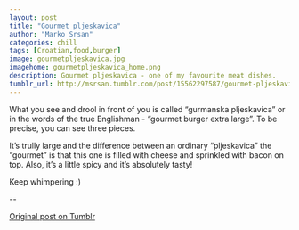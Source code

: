 ```yaml
---
layout: post
title: "Gourmet pljeskavica"
author: "Marko Srsan"
categories: chill
tags: [Croatian,food,burger]
image: gourmetpljeskavica.jpg
imagehome: gourmetpljeskavica_home.png
description: Gourmet pljeskavica - one of my favourite meat dishes.
tumblr_url: http://msrsan.tumblr.com/post/15562297587/gourmet-pljeskavica
---
```

What you see and drool in front of you is called “gurmanska pljeskavica” or in the words of the true Englishman - “gourmet burger extra large”. To be precise, you can see three pieces. 

It’s trully large and the difference between an ordinary “pljeskavica” the “gourmet” is that this one is filled with cheese and sprinkled with bacon on top. Also, it’s a little spicy and it’s absolutely tasty! 

Keep whimpering :)

--

[Original post on Tumblr](http://msrsan.tumblr.com/post/15562297587/gourmet-pljeskavica)
